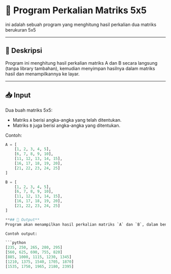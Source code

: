 # 📌 Program Perkalian Matriks 5x5

ini adalah sebuah program yang menghitung hasil perkalian dua matriks berukuran 5x5

---

## 📌 Deskripsi

Program ini menghitung hasil perkalian matriks A dan B secara langsung (tanpa library tambahan), kemudian menyimpan hasilnya dalam matriks hasil dan menampilkannya ke layar.

---

## 📥 Input

Dua buah matriks 5x5:

- Matriks `A` berisi angka-angka yang telah ditentukan.
- Matriks `B` juga berisi angka-angka yang ditentukan.

Contoh:

```python
A = [
    [1, 2, 3, 4, 5],
    [6, 7, 8, 9, 10],
    [11, 12, 13, 14, 15],
    [16, 17, 18, 19, 20],
    [21, 22, 23, 24, 25]
]

B = [
    [1, 2, 3, 4, 5],
    [6, 7, 8, 9, 10],
    [11, 12, 13, 14, 15],
    [16, 17, 18, 19, 20],
    [21, 22, 23, 24, 25]
]

**## 🧮 Output**
Program akan menampilkan hasil perkalian matriks `A` dan `B`, dalam bentuk matriks 5x5.

Contoh output:

```python
[235, 250, 265, 280, 295]
[560, 625, 690, 755, 820]
[885, 1000, 1115, 1230, 1345]
[1210, 1375, 1540, 1705, 1870]
[1535, 1750, 1965, 2180, 2395]
